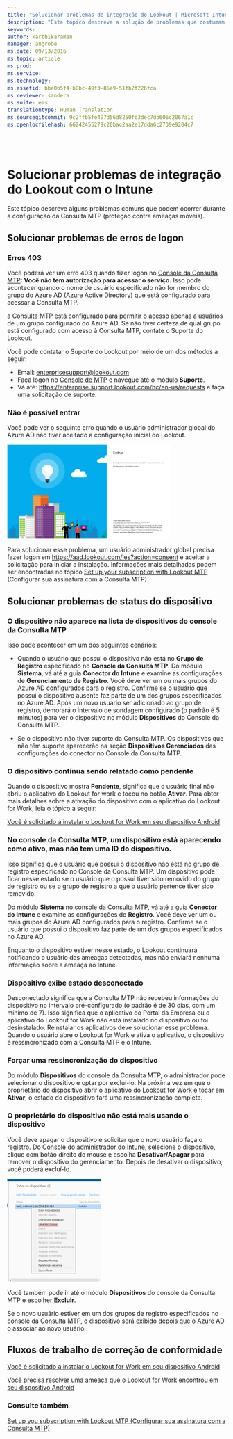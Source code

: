 ```yaml
---
title: "Solucionar problemas de integração do Lookout | Microsoft Intune"
description: "Este tópico descreve a solução de problemas que costumam ocorrer com a integração do Lookout"
keywords: 
author: karthikaraman
manager: angrobe
ms.date: 09/13/2016
ms.topic: article
ms.prod: 
ms.service: 
ms.technology: 
ms.assetid: bbe0b5f4-b8bc-49f3-85a9-51fb2f226fca
ms.reviewer: sandera
ms.suite: ems
translationtype: Human Translation
ms.sourcegitcommit: 9c2ffb5fe497d56d8250fe3dec7db606c2067a1c
ms.openlocfilehash: 66242455279c20bac2aa2e17dda6c2739e9204c7


---
```


# Solucionar problemas de integração do Lookout com o Intune
Este tópico descreve alguns problemas comuns que podem ocorrer durante a configuração da Consulta MTP (proteção contra ameaças móveis).
## Solucionar problemas de erros de logon
### Erros 403
Você poderá ver um erro 403 quando fizer logon no [Console da Consulta MTP](https://aad.lookout.com):  **Você não tem autorização para acessar o serviço.**  Isso pode acontecer quando o nome de usuário especificado não for membro do grupo do Azure AD (Azure Active Directory) que está configurado para acessar a Consulta MTP.

a Consulta MTP está configurado para permitir o acesso apenas a usuários de um grupo configurado do Azure AD. Se não tiver certeza de qual grupo está configurado com acesso à Consulta MTP, contate o Suporte do Lookout.

Você pode contatar o Suporte do Lookout por meio de um dos métodos a seguir:

* Email: enterprisesupport@lookout.com
* Faça logon no [Console de MTP](http://aad.lookout.com) e navegue até o módulo **Suporte**.
* Vá até:  https://enterprise.support.lookout.com/hc/en-us/requests e faça uma solicitação de suporte.

### Não é possível entrar
Você pode ver o seguinte erro quando o usuário administrador global do Azure AD não tiver aceitado a configuração inicial do Lookout.

![captura de tela da tela de logon do Lookout mostrando erro ao entrar](../media/mtp/lookout-mtp-consent-not-accepted-error.png)

Para solucionar esse problema, um usuário administrador global precisa fazer logon em https://aad.lookout.com/les?action=consent e aceitar a solicitação para iniciar a instalação. Informações mais detalhadas podem ser encontradas no tópico [Set up your subscription with Lookout MTP](set-up-your-subscription-with-lookout-mtp.md) (Configurar sua assinatura com a Consulta MTP)

## Solucionar problemas de status do dispositivo

### O dispositivo não aparece na lista de dispositivos do console da Consulta MTP

Isso pode acontecer em um dos seguintes cenários:
* Quando o usuário que possui o dispositivo não está no **Grupo de Registro** especificado no **Console da Consulta MTP**.  Do módulo **Sistema**, vá até a guia **Conector do Intune** e examine as configurações de **Gerenciamento de Registro**.  Você deve ver um ou mais grupos do Azure AD configurados para o registro.  Confirme se o usuário que possui o dispositivo ausente faz parte de um dos grupos especificados no Azure AD.  Após um novo usuário ser adicionado ao grupo de registro, demorará o intervalo de sondagem configurado (o padrão é 5 minutos) para ver o dispositivo no módulo **Dispositivos** do Console da Consulta MTP.

* Se o dispositivo não tiver suporte da Consulta MTP.  Os dispositivos que não têm suporte aparecerão na seção **Dispositivos Gerenciados** das configurações do conector no Console da Consulta MTP.

### O dispositivo continua sendo relatado como **pendente**

Quando o dispositivo mostra **Pendente**, significa que o usuário final não abriu o aplicativo do Lookout for work e tocou no botão **Ativar**. Para obter mais detalhes sobre a ativação do dispositivo com o aplicativo do Lookout for Work, leia o tópico a seguir:

[Você é solicitado a instalar o Lookout for Work em seu dispositivo Android ](http://docs.microsoft.com/intune/enduser/you-are-prompted-to-install-lookout-for-work-android)

### No console da Consulta MTP, um dispositivo está aparecendo como ativo, mas não tem uma ID do dispositivo.  
Isso significa que o usuário que possui o dispositivo não está no grupo de registro especificado no Console da Consulta MTP.   Um dispositivo pode ficar nesse estado se o usuário que o possui tiver sido removido do grupo de registro ou se o grupo de registro a que o usuário pertence tiver sido removido.

Do módulo **Sistema** no console da Consulta MTP, vá até a guia **Conector do Intune** e examine as configurações de **Registro**.  Você deve ver um ou mais grupos do Azure AD configurados para o registro.  Confirme se o usuário que possui o dispositivo faz parte de um dos grupos especificados no Azure AD.  

Enquanto o dispositivo estiver nesse estado, o Lookout continuará notificando o usuário das ameaças detectadas, mas não enviará nenhuma informação sobre a ameaça ao Intune.

### Dispositivo exibe estado desconectado

Desconectado significa que a Consulta MTP não recebeu informações do dispositivo no intervalo pré-configurado (o padrão é de 30 dias, com um mínimo de 7). Isso significa que o aplicativo do Portal da Empresa ou o aplicativo do Lookout for Work não está instalado no dispositivo ou foi desinstalado. Reinstalar os aplicativos deve solucionar esse problema. Quando o usuário abre o Lookout for Work e ativa o aplicativo, o dispositivo é ressincronizado com a Consulta MTP e o Intune.    

### Forçar uma ressincronização do dispositivo
Do módulo **Dispositivos** do console da Consulta MTP, o administrador pode selecionar o dispositivo e optar por excluí-lo.   Na próxima vez em que o proprietário do dispositivo abrir o aplicativo do Lookout for Work e tocar em **Ativar**, o estado do dispositivo fará uma ressincronização completa.

### O proprietário do dispositivo não está mais usando o dispositivo
Você deve apagar o dispositivo e solicitar que o novo usuário faça o registro.  Do [Console do administrador do Intune](https://manage.microsoft.com), selecione o dispositivo, clique com botão direito do mouse e escolha **Desativar/Apagar** para remover o dispositivo do gerenciamento. Depois de desativar o dispositivo, você poderá excluí-lo.

![captura de tela do módulo do dispositivo no console de administração do Intune com a opção desativar/apagar exibida](../media/mtp/mtp-retire-device-intune-console.png)

Você também pode ir até o módulo **Dispositivos** do console da Consulta MTP e escolher **Excluir**.  

Se o novo usuário estiver em um dos grupos de registro especificados no console da Consulta MTP, o dispositivo será exibido depois que o Azure AD o associar ao novo usuário.

## Fluxos de trabalho de correção de conformidade
[Você é solicitado a instalar o Lookout for Work em seu dispositivo Android]( http://docs.microsoft.com/intune/enduser/you-are-prompted-to-install-lookout-for-work-android)

[Você precisa resolver uma ameaça que o Lookout for Work encontrou em seu dispositivo Android ](http://docs.microsoft.com/intune/enduser/you-need-to-resolve-a-threat-found-by-lookout-for-work-android)


### Consulte também
[Set up you subscription with Lookout MTP (Configurar sua assinatura com a Consulta MTP)](set-up-your-subscription-with-lookout-mtp.md)



<!--HONumber=Sep16_HO2-->


